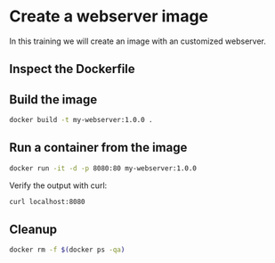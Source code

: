 # Create a webserver image

In this training we will create an image with an customized webserver.

## Inspect the Dockerfile

## Build the image

```bash
docker build -t my-webserver:1.0.0 .
```

## Run a container from the image

```bash
docker run -it -d -p 8080:80 my-webserver:1.0.0
```

Verify the output with curl:

```bash
curl localhost:8080
```

## Cleanup

```bash
docker rm -f $(docker ps -qa)
```
